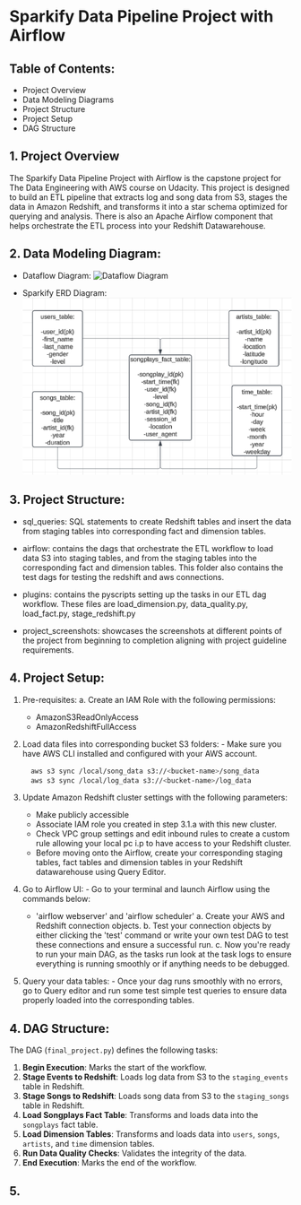 # Sparkify Data Pipeline Project with Airflow

## Table of Contents:
- Project Overview
- Data Modeling Diagrams
- Project Structure
- Project Setup
- DAG Structure

## 1. Project Overview
The Sparkify Data Pipeline Project with Airflow is the capstone project for The Data Engineering with AWS course on Udacity. This project is designed to build an ETL pipeline that extracts log and song data from S3, stages the data in Amazon Redshift, and transforms it into a star schema optimized for querying and analysis. There is also an Apache Airflow component that helps orchestrate the ETL process into your Redshift Datawarehouse.

## 2. Data Modeling Diagram:
  - Dataflow Diagram:
![Dataflow Diagram](5.Data_pipeline_project_w_airflow/project_screenshots/dataflowdiagram.png)

  - Sparkify ERD Diagram:
![Sparkify ERD](5.Data_pipeline_project_w_airflow/project_screenshots/ERD_diagram.png)


## 3. Project Structure:
  - sql_queries: SQL statements to create Redshift tables and insert the data from staging tables into corresponding fact and dimension tables.

  - airflow: contains the dags that orchestrate the ETL workflow to load data S3 into staging tables, and from the staging tables into the corresponding fact and dimension tables. This folder also contains the test dags for testing the redshift and aws connections.
  
  - plugins: contains the pyscripts setting up the tasks in our ETL dag workflow. These files are load_dimension.py, data_quality.py, load_fact.py, stage_redshift.py

  - project_screenshots: showcases the screenshots at different points of the project from beginning to completion aligning with project guideline requirements.


## 4. Project Setup:
  1. Pre-requisites:
    a. Create an IAM Role with the following permissions:
      - AmazonS3ReadOnlyAccess
      - AmazonRedshiftFullAccess
    
  2. Load data files into corresponding bucket S3 folders:
    - Make sure you have AWS CLI installed and configured with your AWS account.
      ```bash
        aws s3 sync /local/song_data s3://<bucket-name>/song_data
        aws s3 sync /local/log_data s3://<bucket-name>/log_data
      ```
    
  3. Update Amazon Redshift cluster settings with the following parameters:
      - Make publicly accessible
      - Associate IAM role you created in step 3.1.a with this new cluster.
      - Check VPC group settings and edit inbound rules to create a custom rule allowing your local pc i.p to have access to your Redshift cluster.
      - Before moving onto the Airflow, create your corresponding staging tables, fact tables and dimension tables in your Redshift datawarehouse using Query Editor. 

  4. Go to Airflow UI:
    - Go to your terminal and launch Airflow using the commands below:
      - 'airflow webserver' and 'airflow scheduler'
    a. Create your AWS and Redshift connection objects.
    b. Test your connection objects by either clicking the 'test' command or write
    your own test DAG to test these connections and ensure a successful run.
    c. Now you're ready to run your main DAG, as the tasks run look at the task logs to ensure everything is running smoothly or if anything needs to be debugged.

  5. Query your data tables:
    - Once your dag runs smoothly with no errors, go to Query editor and run some
    test simple test queries to ensure data properly loaded into the corresponding tables.

## 4. DAG Structure:
  The DAG (`final_project.py`) defines the following tasks:
  1. **Begin Execution**: Marks the start of the workflow.
  2. **Stage Events to Redshift**: Loads log data from S3 to the `staging_events` table in Redshift.
  3. **Stage Songs to Redshift**: Loads song data from S3 to the `staging_songs` table in Redshift.
  4. **Load Songplays Fact Table**: Transforms and loads data into the `songplays` fact table.
  5. **Load Dimension Tables**: Transforms and loads data into `users`, `songs`, `artists`, and `time` dimension tables.
  6. **Run Data Quality Checks**: Validates the integrity of the data.
  7. **End Execution**: Marks the end of the workflow.

## 5.  

